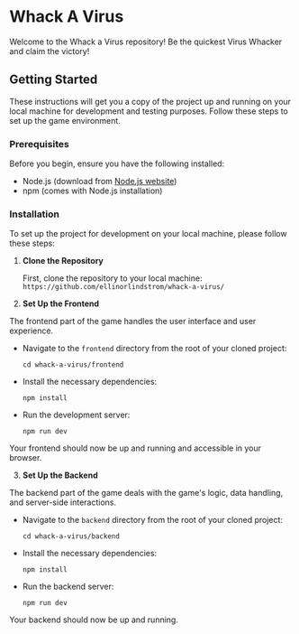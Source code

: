 # Whack A Virus

Welcome to the Whack a Virus repository! Be the quickest Virus Whacker and claim the victory!

## Getting Started

These instructions will get you a copy of the project up and running on your local machine for development and testing purposes. Follow these steps to set up the game environment.

### Prerequisites

Before you begin, ensure you have the following installed:
- Node.js (download from [Node.js website](https://nodejs.org/))
- npm (comes with Node.js installation)

### Installation

To set up the project for development on your local machine, please follow these steps:

1. **Clone the Repository**

   First, clone the repository to your local machine: `https://github.com/ellinorlindstrom/whack-a-virus/`

2. **Set Up the Frontend**

The frontend part of the game handles the user interface and user experience.

- Navigate to the `frontend` directory from the root of your cloned project:
  ```
  cd whack-a-virus/frontend
  ```
- Install the necessary dependencies:
  ```
  npm install
  ```
- Run the development server:
  ```
  npm run dev
  ```
Your frontend should now be up and running and accessible in your browser.

3. **Set Up the Backend**

The backend part of the game deals with the game's logic, data handling, and server-side interactions.

- Navigate to the `backend` directory from the root of your cloned project:
  ```
  cd whack-a-virus/backend
  ```
- Install the necessary dependencies:
  ```
  npm install
  ```
- Run the backend server:
  ```
  npm run dev
  ```
Your backend should now be up and running.
